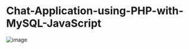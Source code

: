 # Chat-Application-using-PHP-with-MySQL-JavaScript

![image](https://user-images.githubusercontent.com/111763432/223000531-dbc480b5-8ce2-43c6-96bf-2c8006d58a6b.png)
